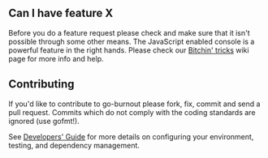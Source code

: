 ## Can I have feature X

Before you do a feature request please check and make sure that it isn't possible
through some other means. The JavaScript enabled console is a powerful feature
in the right hands. Please check our [Bitchin' tricks](https://github.com/burnoutcoin/go-burnout/wiki/bitchin-tricks) wiki page for more info
and help.

## Contributing

If you'd like to contribute to go-burnout please fork, fix, commit and
send a pull request. Commits which do not comply with the coding standards
are ignored (use gofmt!).

See [Developers' Guide](https://github.com/burnoutcoin/go-burnout/wiki/Developers'-Guide)
for more details on configuring your environment, testing, and
dependency management.
